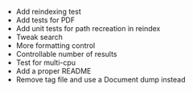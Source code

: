 - Add reindexing test
- Add tests for PDF
- Add unit tests for path recreation in reindex
- Tweak search
- More formatting control
- Controllable number of results
- Test for multi-cpu
- Add a proper README
- Remove tag file and use a Document dump instead

